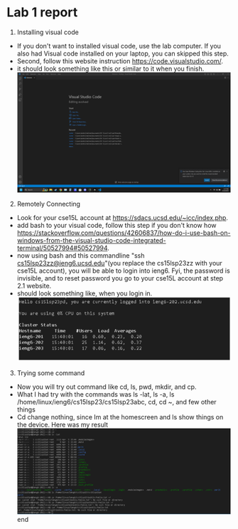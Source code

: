 # Lab 1 report
1. Installing visual code
- If you don't want to installed visual code, use the lab computer. If you also had Visual code installed on your laptop, you can skipped this step.
- Second, follow this website instruction https://code.visualstudio.com/.
- it should look something like this or similar to it when you finish.
![Image](WM-Screenshots-20230410174804.png)
2. Remotely Connecting
- Look for your cse15L account at https://sdacs.ucsd.edu/~icc/index.php.
- add bash to your visual code, follow this step if you don't know how https://stackoverflow.com/questions/42606837/how-do-i-use-bash-on-windows-from-the-visual-studio-code-integrated-terminal/50527994#50527994.
- now using bash and this commandline "ssh cs15lsp23zz@ieng6.ucsd.edu"(you replace the cs15lsp23zz with your cse15L account), you will be able to login into ieng6. Fyi, the password is invisible, and to reset password you go to your cse15L account at step 2.1 website.
- should look something like, when you login in.
![Image](WM-Screenshots-20230410175634.png)
3. Trying some command
-  Now you will try out command like cd, ls, pwd, mkdir, and cp.
- What I had try with the commands was ls -lat, ls -a, ls /home/linux/ieng6/cs15lsp23/cs15lsp23abc, cd, cd ~, and few other things
-  Cd change nothing, since Im at the homescreen and ls show things on the device.
Here was my result
![Image](WM-Screenshots-20230410180308.png)
end

